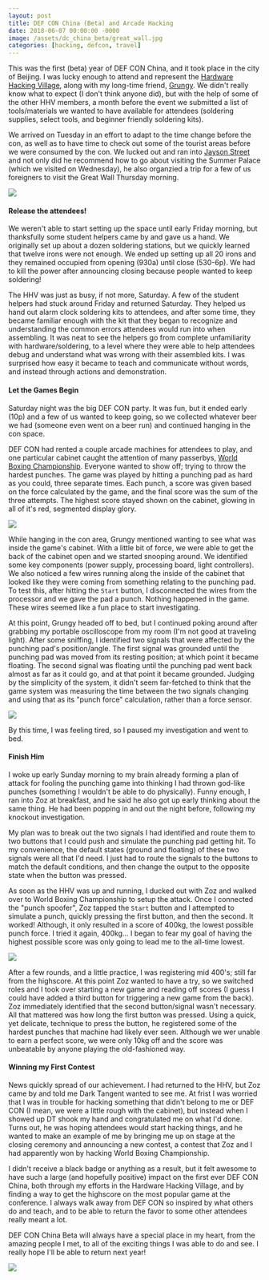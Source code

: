 ```yaml
---
layout: post
title: DEF CON China (Beta) and Arcade Hacking
date: 2018-06-07 00:00:00 -0000
image: /assets/dc_china_beta/great_wall.jpg
categories: [hacking, defcon, travel]
---
```


This was the first (beta) year of DEF CON China, and it took place in the city of Beijing. I was lucky enough to attend and represent the [Hardware Hacking Village](https://dchhv.org), along with my long-time friend, [Grungy](https://twitter.com/Grngy). We didn't really know what to expect (I don't think anyone did), but with the help of some of the other HHV members, a month before the event we submitted a list of tools/materials we wanted to have available for attendees (soldering supplies, select tools, and beginner friendly soldering kits).

We arrived on Tuesday in an effort to adapt to the time change before the con, as well as to have time to check out some of the tourist areas before we were consumed by the con. We lucked out and ran into [Jayson Street](https://twitter.com/jaysonstreet) and not only did he recommend how to go about visiting the Summer Palace (which we visited on Wednesday), he also organzied a trip for a few of us foreigners to visit the Great Wall Thursday morning.

![](/assets/dc_china_beta/great_wall.jpg)

#### Release the attendees!

We weren't able to start setting up the space until early Friday morning, but thanksfully some student helpers came by and gave us a hand. We originally set up about a dozen soldering stations, but we quickly learned that twelve irons were not enough. We ended up setting up all 20 irons and they remained occupied from opening (930a) until close (530-6p). We had to kill the power after announcing closing because people wanted to keep soldering!

The HHV was just as busy, if not more, Saturday. A few of the student helpers had stuck around Friday and returned Saturday. They helped us hand out alarm clock soldering kits to attendees, and after some time, they became familiar enough with the kit that they began to recognize and understanding the common errors attendees would run into when assembling. It was neat to see the helpers go from complete unfamiliarity with hardware/soldering, to a level where they were able to help attendees debug and understand what was wrong with their assembled kits. I was surprised how easy it became to teach and communicate without words, and instead through actions and demonstration.

#### Let the Games Begin

Saturday night was the big DEF CON party. It was fun, but it ended early (10p) and a few of us wanted to keep going, so we collected whatever beer we had (someone even went on a beer run) and continued hanging in the con space.

DEF CON had rented a couple arcade machines for attendees to play, and one particular cabinet caught the attention of many passerbys, [World Boxing Championship](https://youtu.be/mwpsUotTKU4). Everyone wanted to show off; trying to throw the hardest punches. The game was played by hitting a punching pad as hard as you could, three separate times. Each punch, a score was given based on the force calculated by the game, and the final score was the sum of the three attempts. The highest score stayed shown on the cabinet, glowing in all of it's red, segmented display glory.

![](/assets/dc_china_beta/world_boxing_champ.jpg)

While hanging in the con area, Grungy mentioned wanting to see what was inside the game's cabinet. With a little bit of force, we were able to get the back of the cabinet open and we started snooping around. We identified some key components (power supply, processing board, light controllers). We also noticed a few wires running along the inside of the cabinet that looked like they were coming from something relating to the punching pad. To test this, after hitting the ```Start``` button, I disconnected the wires from the processor and we gave the pad a punch. Nothing happened in the game. These wires seemed like a fun place to start investigating.

At this point, Grungy headed off to bed, but I continued poking around after grabbing my portable oscilloscope from my room (I'm not good at traveling light). After some sniffing, I identified two signals that were affected by the punching pad's position/angle. The first signal was grounded until the punching pad was moved from its resting position; at which point it became floating. The second signal was floating until the punching pad went back almost as far as it could go, and at that point it became grounded. Judging by the simplicity of the system, it didn't seem far-fetched to think that the game system was measuring the time between the two signals changing and using that as its "punch force" calculation, rather than a force sensor.


![](/assets/dc_china_beta/sniffing_around.jpg)

By this time, I was feeling tired, so I paused my investigation and went to bed.

#### Finish Him

I woke up early Sunday morning to my brain already forming a plan of attack for fooling the punching game into thinking I had thrown god-like punches (something I wouldn't be able to do physically). Funny enough, I ran into Zoz at breakfast, and he said he also got up early thinking about the same thing. He had been popping in and out the night before, following my knockout investigation.

My plan was to break out the two signals I had identified and route them to two buttons that I could push and simulate the punching pad getting hit. To my convenience, the default states (ground and floating) of these two signals were all that I'd need. I just had to route the signals to the buttons to match the default conditions, and then change the output to the opposite state when the button was pressed.

As soon as the HHV was up and running, I ducked out with Zoz and walked over to World Boxing Championship to setup the attack. Once I connected the "punch spoofer", Zoz tapped the ```Start``` button and I attempted to simulate a punch, quickly pressing the first button, and then the second. It worked! Although, it only resulted in a score of 400kg, the lowest possible punch force. I tried it again, 400kg... I began to fear my goal of having the highest possible score was only going to lead me to the all-time lowest.


![](/assets/dc_china_beta/punch_spoofer.jpg)

After a few rounds, and a little practice, I was registering mid 400's; still far from the highscore. At this point Zoz wanted to have a try, so we switched roles and I took over starting a new game and reading off scores (I guess I could have added a third button for triggering a new game from the back). Zoz immediately identified that the second button/signal wasn't necessary. All that mattered was how long the first button was pressed. Using a quick, yet delicate, technique to press the button, he registered some of the hardest punches that machine had likely ever seen. Although we wer unable to earn a perfect score, we were only 10kg off and the score was unbeatable by anyone playing the old-fashioned way.

#### Winning my First Contest

News quickly spread of our achievement. I had returned to the HHV, but Zoz came by and told me Dark Tangent wanted to see me. At frist I was worried that I was in trouble for hacking something that didn't belong to me or DEF CON (I mean, we were a little rough with the cabinet), but instead when I showed up DT shook my hand and congratulated me on what I'd done. Turns out, he was hoping attendees would start hacking things, and he wanted to make an example of me by bringing me up on stage at the closing ceremony and announcing a new contest, a contest that Zoz and I had apparently won by hacking World Boxing Championship.

I didn't receive a black badge or anything as a result, but it felt awesome to have such a large (and hopefully positive) impact on the first ever DEF CON China, both through my efforts in the Hardware Hacking Village, and by finding a way to get the highscore on the most popular game at the conference. I always walk away from DEF CON so inspired by what others do and teach, and to be able to return the favor to some other attendees really meant a lot.

DEF CON China Beta will always have a special place in my heart, from the amazing people I met, to all of the exciting things I was able to do and see. I really hope I'll be able to return next year!


![](/assets/dc_china_beta/champions.jpg)
